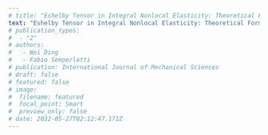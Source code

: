```yaml
---
# title: "Eshelby Tensor in Integral Nonlocal Elasticity: Theoretical Formulation and Numerical Validation, EMI 2022, Baltimore, MD"
text: "Eshelby Tensor in Integral Nonlocal Elasticity: Theoretical Formulation and Numerical Validation, EMI 2022, Baltimore, MD"
# publication_types:
#  - "2"
# authors:
#   - Wei Ding
#   - Fabio Semperlotti
# publication: International Journal of Mechanical Sciences
# draft: false
# featured: false
# image:
#  filename: featured
#  focal_point: Smart
#  preview_only: false
# date: 2022-05-27T02:12:47.171Z
---
```

